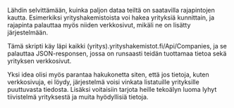 Lähdin selvittämään, kuinka paljon dataa teiltä on saatavilla rajapintojen kautta. Esimerkiksi yrityshakemistoista voi hakea yrityksiä kunnittain, ja rajapinta palauttaa myös niiden verkkosivut, mikäli ne on lisätty järjestelmään.

Tämä skripti käy läpi kaikki (yritys).yrityshakemistot.fi/Api/Companies, ja se palauttaa JSON-responsen, jossa on runsaasti teidän tuottamaa tietoa sekä yrityksen verkkosivut.

Yksi idea olisi myös parantaa hakukonetta siten, että jos tietoja, kuten verkkosivuja, ei löydy, järjestelmä voisi vinkata listatuille yrityksille puuttuvasta tiedosta. Lisäksi voitaisiin tarjota heille tekoälyn luoma lyhyt tiivistelmä yrityksestä ja muita hyödyllisiä tietoja.

